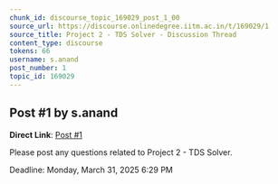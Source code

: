 ```yaml
---
chunk_id: discourse_topic_169029_post_1_00
source_url: https://discourse.onlinedegree.iitm.ac.in/t/169029/1
source_title: Project 2 - TDS Solver - Discussion Thread
content_type: discourse
tokens: 66
username: s.anand
post_number: 1
topic_id: 169029
---
```


## Post #1 by s.anand

**Direct Link**: [Post #1](https://discourse.onlinedegree.iitm.ac.in/t/169029/1)

Please post any questions related to Project 2 - TDS Solver.

Deadline: Monday, March 31, 2025 6:29 PM

